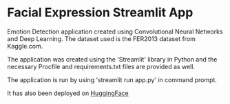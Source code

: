 # Facial Expression Streamlit App

Emotion Detection application created using Convolutional Neural Networks and Deep Learning. The dataset used is the FER2013 dataset from Kaggle.com.

The application was created using the 'Streamlit' library in Python and the necessary Procfile and requirements.txt files are provided as well.

The application is run by using 'streamlit run app.py' in command prompt.

It has also been deployed on [HuggingFace](https://huggingface.co/spaces/AgastyaDeshraju/EmotionRecognition) 

